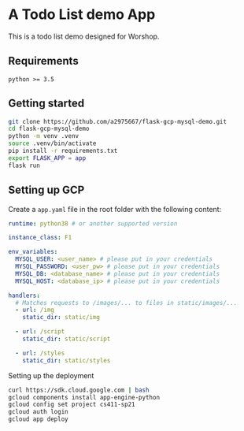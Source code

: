 # A Todo List demo App

This is a todo list demo designed for Worshop.

## Requirements

```
python >= 3.5
```

## Getting started

```bash
git clone https://github.com/a2975667/flask-gcp-mysql-demo.git
cd flask-gcp-mysql-demo
python -m venv .venv
source .venv/bin/activate
pip install -r requirements.txt
export FLASK_APP = app
flask run
```

## Setting up GCP

Create a `app.yaml` file in the root folder with the following content:

```yaml
runtime: python38 # or another supported version

instance_class: F1

env_variables:
  MYSQL_USER: <user_name> # please put in your credentials
  MYSQL_PASSWORD: <user_pw> # please put in your credentials
  MYSQL_DB: <database_name> # please put in your credentials
  MYSQL_HOST: <database_ip> # please put in your credentials

handlers:
  # Matches requests to /images/... to files in static/images/...
  - url: /img
    static_dir: static/img

  - url: /script
    static_dir: static/script

  - url: /styles
    static_dir: static/styles
```

Setting up the deployment

```bash
curl https://sdk.cloud.google.com | bash
gcloud components install app-engine-python
gcloud config set project cs411-sp21
gcloud auth login
gcloud app deploy
```
